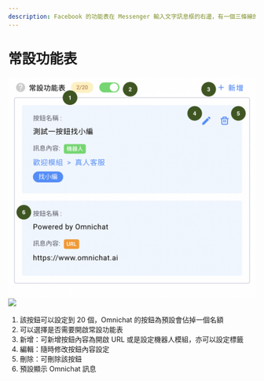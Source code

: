 ```yaml
---
description: Facebook 的功能表在 Messenger 輸入文字訊息框的右邊，有一個三條線的橫槓圖示，點擊後會出現功能列表。
---
```


# 常設功能表

![](../../../.gitbook/assets/常設功能表.png) ![](../../../.gitbook/assets/IMG\_06A74F03156B-1.jpeg)

1. 該按鈕可以設定到 20 個，Omnichat 的按鈕為預設會佔掉一個名額
2. 可以選擇是否需要開啟常設功能表
3. 新增：可新增按鈕內容為開啟 URL 或是設定機器人模組，亦可以設定標籤
4. 編輯：隨時修改按鈕內容設定
5. 刪除：可刪除該按鈕
6. 預設顯示 Omnichat 訊息
